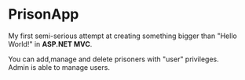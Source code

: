 # PrisonApp

My first semi-serious attempt at creating something bigger than "Hello World!" in <b>ASP.NET MVC</b>.<br/>

You can add,manage and delete prisoners with "user" privileges.<br/>
Admin is able to manage users.<br/>
<br/>
